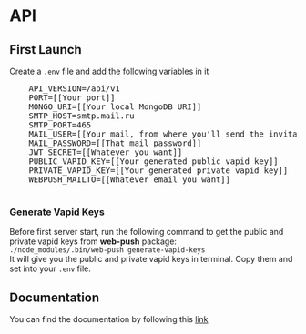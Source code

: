 # API

## First Launch
 Create a `.env` file and add the following variables in it
  <pre>
    API_VERSION=/api/v1
    PORT=[[Your port]]
    MONGO_URI=[[Your local MongoDB URI]]
    SMTP_HOST=smtp.mail.ru
    SMTP_PORT=465
    MAIL_USER=[[Your mail, from where you'll send the invitation emails]]
    MAIL_PASSWORD=[[That mail password]]
    JWT_SECRET=[[Whatever you want]]
    PUBLIC_VAPID_KEY=[[Your generated public vapid key]]
    PRIVATE_VAPID_KEY=[[Your generated private vapid key]]
    WEBPUSH_MAILTO=[[Whatever email you want]]
  </pre>

### Generate Vapid Keys
Before first server start, run the following command to get the public and private vapid keys from **web-push** package:<br/>
`./node_modules/.bin/web-push generate-vapid-keys`<br/>
It will give you the public and private vapid keys in terminal. Copy them and set into your `.env` file.


## Documentation

You can find the documentation by following this [link](https://documenter.getpostman.com/view/3321357/TVmV4Yzz#b0357e6d-3561-4a70-94e8-8dc5ca0e3816)



